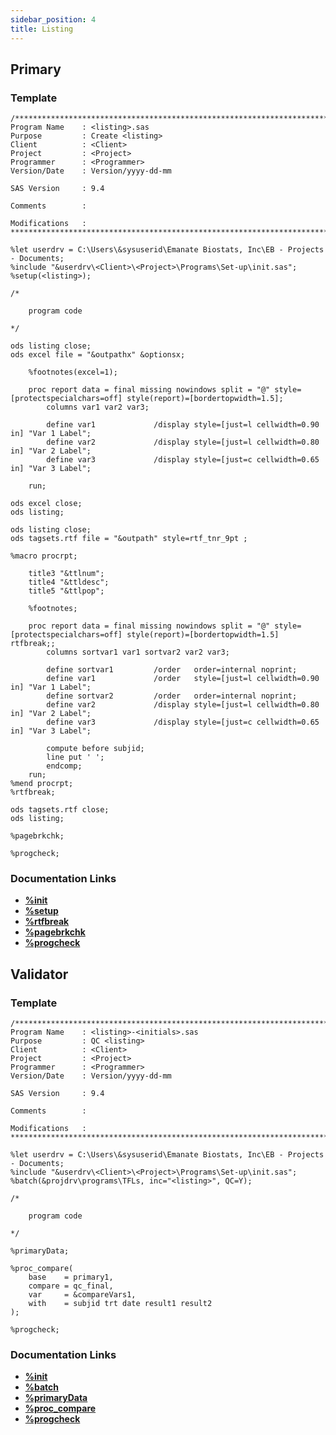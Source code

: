 ```yaml
---
sidebar_position: 4
title: Listing
---
```


## Primary

### Template

```sas
/****************************************************************************************
Program Name    : <listing>.sas
Purpose         : Create <listing>
Client          : <Client>
Project         : <Project>
Programmer      : <Programmer>
Version/Date    : Version/yyyy-dd-mm

SAS Version     : 9.4

Comments        :

Modifications   :
*****************************************************************************************/

%let userdrv = C:\Users\&sysuserid\Emanate Biostats, Inc\EB - Projects - Documents;
%include "&userdrv\<Client>\<Project>\Programs\Set-up\init.sas";
%setup(<listing>);

/*

    program code

*/

ods listing close;
ods excel file = "&outpathx" &optionsx;

	%footnotes(excel=1);

	proc report data = final missing nowindows split = "@" style=[protectspecialchars=off] style(report)=[bordertopwidth=1.5];
		columns var1 var2 var3;

		define var1 	  		/display style=[just=l cellwidth=0.90 in] "Var 1 Label";
		define var2 	  		/display style=[just=l cellwidth=0.80 in] "Var 2 Label";
		define var3 	  		/display style=[just=c cellwidth=0.65 in] "Var 3 Label";

	run;

ods excel close;
ods listing;

ods listing close;
ods tagsets.rtf file = "&outpath" style=rtf_tnr_9pt ;

%macro procrpt;

	title3 "&ttlnum";
	title4 "&ttldesc";
 	title5 "&ttlpop";

	%footnotes;

	proc report data = final missing nowindows split = "@" style=[protectspecialchars=off] style(report)=[bordertopwidth=1.5] rtfbreak;;
		columns sortvar1 var1 sortvar2 var2 var3;

        define sortvar1         /order 	 order=internal noprint;
		define var1 	  		/order   style=[just=l cellwidth=0.90 in] "Var 1 Label";
        define sortvar2         /order 	 order=internal noprint;
		define var2 	  		/display style=[just=l cellwidth=0.80 in] "Var 2 Label";
		define var3 	  		/display style=[just=c cellwidth=0.65 in] "Var 3 Label";

		compute before subjid;
		line put ' ';
		endcomp;
	run;
%mend procrpt;
%rtfbreak;

ods tagsets.rtf close;
ods listing;

%pagebrkchk;

%progcheck;
```

### Documentation Links

<!-- prettier-ignore -->
- [**%init**](..\set-up\init.md)
- [**%setup**](..\..\macros\macros-general\setup.md)
- [**%rtfbreak**](..\..\macros\macros-tfl\rtfbreak.md)
- [**%pagebrkchk**](..\..\macros\macros-tfl\pagebrkchk.md)
- [**%progcheck**](..\..\macros\macros-general\progcheck.md)

## Validator

### Template

```sas
/****************************************************************************************
Program Name    : <listing>-<initials>.sas
Purpose         : QC <listing>
Client          : <Client>
Project         : <Project>
Programmer      : <Programmer>
Version/Date    : Version/yyyy-dd-mm

SAS Version     : 9.4

Comments        :

Modifications   :
*****************************************************************************************/

%let userdrv = C:\Users\&sysuserid\Emanate Biostats, Inc\EB - Projects - Documents;
%include "&userdrv\<Client>\<Project>\Programs\Set-up\init.sas";
%batch(&projdrv\programs\TFLs, inc="<listing>", QC=Y);

/*

    program code

*/

%primaryData;

%proc_compare(
	base    = primary1,
	compare = qc_final,
	var     = &compareVars1,
	with    = subjid trt date result1 result2
);

%progcheck;
```

### Documentation Links

<!-- prettier-ignore -->
- [**%init**](..\set-up\init.md)
- [**%batch**](..\..\macros\macros-general\batch.md)
- [**%primaryData**](..\..\macros\macros-tfl\primarydata.md)
- [**%proc_compare**](..\..\macros\macros-validation\proc-compare.md)
- [**%progcheck**](..\..\macros\macros-general\progcheck.md)
